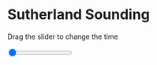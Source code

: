 <h1>Sutherland Sounding</h1>
<p>Drag the slider to change the time</p>

<div class="slidecontainer">
<input oninput='setImage(this)' class="slider" type="range" min="0" max="4" value="0" step="1" />
<img id='img'/>
</div>

<script>
var img = document.getElementById('img');
var img_array = ['/assets/images/skwt/skd_sul_wrfout_d01_2020-04-29_12:00:00.png',
'/assets/images/skwt/skd_sul_wrfout_d01_2020-04-29_18:00:00.png',
'/assets/images/skwt/skd_sul_wrfout_d01_2020-04-30_00:00:00.png',
'/assets/images/skwt/skd_sul_wrfout_d01_2020-04-30_06:00:00.png',];
function setImage(obj)
{
        var value = obj.value;
        img.src = img_array[value];

}
</script>

